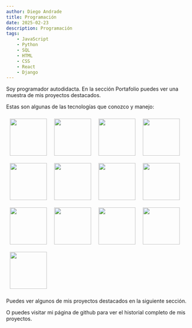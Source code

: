 ```yaml
---
author: Diego Andrade
title: Programación
date: 2025-02-23
description: Programación
tags: 
    - JavaScript
    - Python
    - SQL
    - HTML
    - CSS
    - React
    - Django
---
```


Soy programador autodidacta. En la sección Portafolio puedes ver una muestra de mis proyectos destacados. 

<!-- more -->

Estas son algunas de las tecnologías que conozco y manejo:

<style>
    .flex{
        display:flex;
        flex-wrap: wrap;
    }

    .logo{
        margin: 10px;
    }
</style>

<div class="flex">
    <image src="/images/html5-logo.png" class="logo" alt="" width="100">
    <image src="/images/css3-logo.png" class="logo"alt="" width="100">
    <image src="/images/js-logo.png" class="logo"alt="" width="100">
    <image src="/images/ts-logo.png" class="logo"alt="" width="100">
    <image src="/images/react-logo.jpeg" class="logo"alt="" width="100">
    <image src="/images/nextjs-logo.png" class="logo"alt="" width="100">
    <image src="/images/python-logo.jpeg" class="logo"alt="" width="100">
    <image src="/images/django-logo.png" class="logo"alt="" width="100">
    <image src="/images/mongodb-logo.png" class="logo"alt="" width="100">
    <image src="/images/postgres-logo.png" class="logo"alt="" width="100">
    <image src="/images/handlebars-logo.jpeg" class="logo"alt="" width="100">
    <image src="/images/hugo-logo.jpeg" class="logo"alt="" width="100">
    <image src="/images/git-logo.png" class="logo"alt="" width="100">
</div>


Puedes ver algunos de mis proyectos destacados en la siguiente sección.

O puedes visitar mi página de github para ver el historial completo de mis proyectos.
